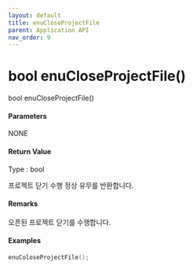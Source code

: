 ```yaml
---
layout: default
title: enuCloseProjectFile
parent: Application API
nav_order: 9
---
```

# bool enuCloseProjectFile\(\)

bool enuCloseProjectFile\(\)

#### Parameters

NONE

#### Return Value

Type : bool

프로젝트 닫기 수행 정상 유무를 반환합니다.

#### Remarks

오픈된 프로젝트 닫기를 수행합니다.

#### Examples

```cpp
enuColoseProjectFile();
```



